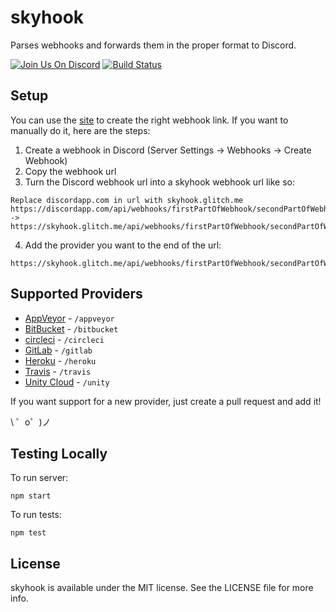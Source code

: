# skyhook
Parses webhooks and forwards them in the proper format to Discord.

[![Join Us On Discord](https://img.shields.io/badge/Discord-skyhook-blue.svg)](https://discord.gg/js7wD7p) [![Build Status](https://travis-ci.org/Commit451/skyhook.svg?branch=master)](https://travis-ci.org/Commit451/skyhook)

## Setup
You can use the [site](https://skyhook.glitch.me/) to create the right webhook link. If you want to manually do it, here are the steps:
1. Create a webhook in Discord (Server Settings -> Webhooks -> Create Webhook)
2. Copy the webhook url
3. Turn the Discord webhook url into a skyhook webhook url like so:
```
Replace discordapp.com in url with skyhook.glitch.me
https://discordapp.com/api/webhooks/firstPartOfWebhook/secondPartOfWebhook
->
https://skyhook.glitch.me/api/webhooks/firstPartOfWebhook/secondPartOfWebhook
```
4. Add the provider you want to the end of the url:
```
https://skyhook.glitch.me/api/webhooks/firstPartOfWebhook/secondPartOfWebhook/providerGoesHere
```
## Supported Providers
- [AppVeyor](https://www.appveyor.com/docs/notifications/#webhook-payload-default) - `/appveyor`
- [BitBucket](https://confluence.atlassian.com/bitbucket/manage-webhooks-735643732.html) - `/bitbucket`
- [circleci](https://circleci.com/docs/1.0/configuration/#notify) - `/circleci`
- [GitLab](https://gitlab.com/help/user/project/integrations/webhooks) - `/gitlab`
- [Heroku](https://devcenter.heroku.com/articles/deploy-hooks#http-post-hook) - `/heroku`
- [Travis](https://docs.travis-ci.com/user/notifications/#Webhooks-Delivery-Format) - `/travis`
- [Unity Cloud](https://build-api.cloud.unity3d.com/docs/1.0.0/index.html#operation-webhooks-intro) - `/unity`

If you want support for a new provider, just create a pull request and add it!

\ ゜o゜)ノ

## Testing Locally
To run server:
```
npm start
```
To run tests:
```
npm test
```

## License

skyhook is available under the MIT license. See the LICENSE file for more info.
